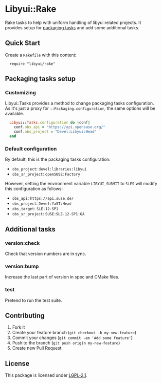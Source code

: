# Libyui::Rake

Rake tasks to help with uniform handling of libyui related projects. It provides setup for
[packaging tasks](http://github.com/openSUSE/packaging_tasks) and add some additional tasks.

## Quick Start

Create a `Rakefile` with this content:

```
  require "libyui/rake"
```

## Packaging tasks setup

### Customizing

Libyui::Tasks provides a method to change packaging tasks configuration. As it's
just a proxy for `::Packaging.configuration`, the same options will be
available.

```ruby
  Libyui::Tasks.configuration do |conf|
    conf.obs_api = "https://api.opensuse.org/"
    conf.obs_project = "Devel:Libyui:Head"
  end
```

### Default configuration

By default, this is the packaging tasks configuration:

* `obs_project`: `devel:libraries:libyui`
* `obs_sr_project`: `openSUSE:Factory`

However, setting the environment variable `LIBYUI_SUBMIT` to `SLES` will modify
this configuration as follows:

* `obs_api`: `https://api.suse.de/`
* `obs_project`: `Devel:YaST:Head`
* `obs_target`: `SLE-12-SP1`
* `obs_sr_project`: `SUSE:SLE-12-SP1:GA`

## Additional tasks

### version:check

Check that version numbers are in sync.

### version:bump

Increase the last part of version in spec and CMake files.

### test

Pretend to run the test suite.

## Contributing

1. Fork it
2. Create your feature branch (`git checkout -b my-new-feature`)
3. Commit your changes (`git commit -am 'Add some feature'`)
4. Push to the branch (`git push origin my-new-feature`)
5. Create new Pull Request

## License
This package is licensed under
[LGPL-2.1](http://www.gnu.org/licenses/lgpl-2.1.html).

